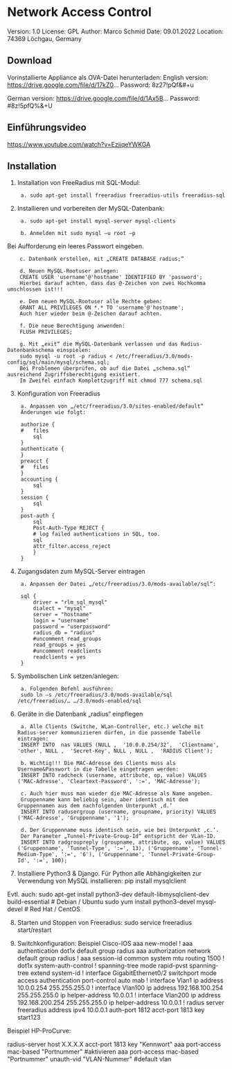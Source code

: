 # Network Access Control
Version:	1.0
License:	GPL
Author:		Marco Schmid
Date: 		09.01.2022
Location:	74369 Löchgau, Germany

## Download

Vorinstallierte Appliance als OVA-Datei herunterladen:
English version:
	https://drive.google.com/file/d/17kZ0...
	Password: 8z27!pQf&#+u

German version:
	https://drive.google.com/file/d/1Ax5B...
	Password: #8z!5pfQ%&+U

## Einführungsvideo

https://www.youtube.com/watch?v=EzjjqeYWKGA

## Installation

1. Installation von FreeRadius mit SQL-Modul:

        a. sudo apt-get install freeradius freeradius-utils freeradius-sql

2. Installieren und vorbereiten der MySQL-Datenbank:

        a. sudo apt-get install mysql-server mysql-clients

        b. Anmelden mit sudo mysql –u root –p
Bei Aufforderung ein leeres Passwort eingeben.

        c. Datenbank erstellen, mit „CREATE DATABASE radius;“

        d. Neuen MySQL-Rootuser anlegen:
		CREATE USER 'username'@'hostname' IDENTIFIED BY 'password';
		Hierbei darauf achten, dass das @-Zeichen von zwei Hochkomma umschlossen ist!!!

        e. Dem neuen MySQL-Rootuser alle Rechte geben:
		GRANT ALL PRIVILEGES ON *.* TO 'username'@'hostname';
		Auch hier wieder beim @-Zeichen darauf achten.

        f. Die neue Berechtigung anwenden:
		FLUSH PRIVILEGES;

        g. Mit „exit“ die MySQL-Datenbank verlassen und das Radius-Datenbankschema einspielen:
		sudo mysql -u root -p radius < /etc/freeradius/3.0/mods-config/sql/main/mysql/schema.sql;
		Bei Problemen überprüfen, ob auf die Datei „schema.sql“ ausreichend Zugriffsberechtigung existiert.
		Im Zweifel einfach Komplettzugriff mit chmod 777 schema.sql


3. Konfiguration von Freeradius

        a. Anpassen von „/etc/freeradius/3.0/sites-enabled/default“
		Änderungen wie folgt:

		authorize {
		#   files
		    sql
		}
		authenticate {
		}
		preacct {
		#   files
		}
		accounting {
		    sql
		}
		session {
		    sql
		}
		post-auth {
		    sql
		    Post-Auth-Type REJECT {
		    # log failed authentications in SQL, too.
		    sql
		    attr_filter.access_reject
		    }
		}


4. Zugangsdaten zum MySQL-Server eintragen 

        a. Anpassen der Datei „/etc/freeradius/3.0/mods-available/sql“:

		sql {
		    driver = "rlm_sql_mysql"
		    dialect = "mysql"
		    server = "hostname"
		    login = "username"
		    password = "userpassword"
		    radius_db = "radius"
		    #uncomment read_groups
		    read_groups = yes
		    #uncomment readclients
		    readclients = yes
		}





5. Symbolischen Link setzen/anlegen:

        a. Folgenden Befehl ausführen:
		sudo ln –s /etc/freeradius/3.0/mods-available/sql /etc/freeradius/… …/3.0/mods-enabled/sql



6. Geräte in die Datenbank „radius“ einpflegen

        a. Alle Clients (Switche, WLan-Controller, etc.) welche mit Radius-server kommunizieren dürfen, in die passende Tabelle eintragen:
		INSERT INTO  nas VALUES (NULL ,  '10.0.0.254/32‘,  'Clientname', 'other', NULL ,  'Secret-Key', NULL , NULL ,  'RADIUS Client');

        b. Wichtig!!! Die MAC-Adresse des Clients muss als Username&Passwort in die Tabelle eingetragen werden:
		INSERT INTO radcheck (username, attribute, op, value) VALUES ('MAC-Adresse', 'Cleartext-Password', ':=', 'MAC-Adresse');

        c. Auch hier muss man wieder die MAC-Adresse als Name angeben.
		Gruppenname kann beliebig sein, aber identisch mit dem Gruppennamen aus dem nachfolgenden Unterpunkt ‚d.‘
		INSERT INTO radusergroup (username, groupname, priority) VALUES ('MAC-Adresse', 'Gruppenname', '1');

        d. Der Gruppenname muss identisch sein, wie bei Unterpunkt ‚c.‘.
		Der Parameter „Tunnel-Private-Group-Id“ entspricht der VLan-ID.
		INSERT INTO radgroupreply (groupname, attribute, op, value) VALUES ('Gruppenname', 'Tunnel-Type', ':=', 13), ('Gruppenname', 'Tunnel-Medium-Type', ':=', '6'), ('Gruppenname', 'Tunnel-Private-Group-Id', ':=', 100);


7. Installiere Python3 & Django.
Für Python alle Abhängigkeiten zur Verwendung von MySQL installieren:
	pip install mysqlclient

Evtl. auch:
	sudo apt-get install python3-dev default-libmysqlclient-dev build-essential # Debian / Ubuntu
	sudo yum install python3-devel mysql-devel # Red Hat / CentOS


8. Starten und Stoppen von Freeradius:
	sudo service freeradius start/restart
	

9. Switchkonfiguration:
Beispiel Cisco-IOS
	aaa new-model
	!
	aaa authentication dot1x default group radius
	aaa authorization network default group radius
	!
	aaa session-id common
	system mtu routing 1500
	!
	dot1x system-auth-control
	!
	spanning-tree mode rapid-pvst
	spanning-tree extend system-id
	!
	interface GigabitEthernet0/2
	 switchport mode access
	 authentication port-control auto
	 mab
	!
	interface Vlan1
	 ip address 10.0.0.254 255.255.255.0
	!
	interface Vlan100
	 ip address 192.168.100.254 255.255.255.0
	 ip helper-address 10.0.0.1
	!
	interface Vlan200
	 ip address 192.168.200.254 255.255.255.0
	 ip helper-address 10.0.0.1
	!
	radius server freeradius
	 address ipv4 10.0.0.1 auth-port 1812 acct-port 1813
	 key start123


Beispiel HP-ProCurve:

radius-server host X.X.X.X acct-port 1813 key "Kennwort"
aaa port-access mac-based "Portnummer"  #aktivieren
aaa port-access mac-based "Portnummer" unauth-vid "VLAN-Nummer"  #default vlan


